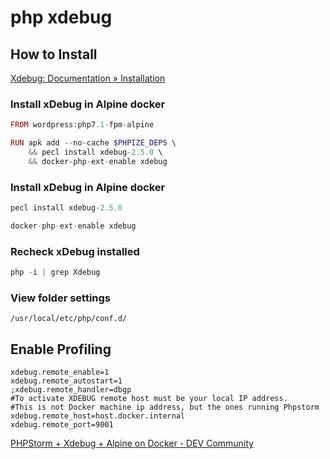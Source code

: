 # php xdebug
## How to Install
[Xdebug: Documentation » Installation](https://xdebug.org/docs/install)
### Install xDebug in Alpine docker

```php
FROM wordpress:php7.1-fpm-alpine

RUN apk add --no-cache $PHPIZE_DEPS \
    && pecl install xdebug-2.5.0 \
    && docker-php-ext-enable xdebug
```

### Install xDebug in Alpine docker

```php
pecl install xdebug-2.5.0 

docker-php-ext-enable xdebug
```

### Recheck xDebug installed
```php
php -i | grep Xdebug
```

### View folder settings
```
/usr/local/etc/php/conf.d/
```
## Enable Profiling
```
xdebug.remote_enable=1
xdebug.remote_autostart=1
;xdebug.remote_handler=dbgp
#To activate XDEBUG remote host must be your local IP address.
#This is not Docker machine ip address, but the ones running Phpstorm
xdebug.remote_host=host.docker.internal
xdebug.remote_port=9001
```
[PHPStorm + Xdebug + Alpine on Docker - DEV Community](https://dev.to/oranges13/phpstorm-xdebug-alpine-on-docker-13ff)
